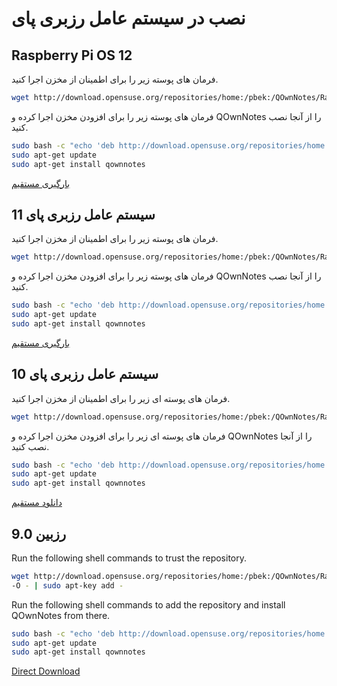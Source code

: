 # نصب در سیستم عامل رزبری پای

## Raspberry Pi OS 12

فرمان های پوسته زیر را برای اطمینان از مخزن اجرا کنید.

```bash
wget http://download.opensuse.org/repositories/home:/pbek:/QOwnNotes/Raspbian_12/Release.key -O - | sudo apt-key add -
```

فرمان های پوسته زیر را برای افزودن مخزن اجرا کرده و QOwnNotes را از آنجا نصب کنید.

```bash
sudo bash -c "echo 'deb http://download.opensuse.org/repositories/home:/pbek:/QOwnNotes/Raspbian_12/ /' >> /etc/apt/sources.list.d/qownnotes.list"
sudo apt-get update
sudo apt-get install qownnotes
```

[بارگیری مستقیم](https://download.opensuse.org/repositories/home:/pbek:/QOwnNotes/Raspbian_12)

## سیستم عامل رزبری پای 11

فرمان های پوسته زیر را برای اطمینان از مخزن اجرا کنید.

```bash
wget http://download.opensuse.org/repositories/home:/pbek:/QOwnNotes/Raspbian_10/Release.key -O - | sudo apt-key add -
```

فرمان های پوسته زیر را برای افزودن مخزن اجرا کرده و QOwnNotes را از آنجا نصب کنید.

```bash
sudo bash -c "echo 'deb http://download.opensuse.org/repositories/home:/pbek:/QOwnNotes/Raspbian_10/ /' >> /etc/apt/sources.list.d/qownnotes.list"
sudo apt-get update
sudo apt-get install qownnotes
```

[بارگیری مستقیم](https://download.opensuse.org/repositories/home:/pbek:/QOwnNotes/Raspbian_11)

## سیستم عامل رزبری پای 10

فرمان های پوسته ای زیر را برای اطمینان از مخزن اجرا کنید.

```bash
wget http://download.opensuse.org/repositories/home:/pbek:/QOwnNotes/Raspbian_10/Release.key -O - | sudo apt-key add -
```

فرمان های پوسته ای زیر را برای افزودن مخزن اجرا کرده و QOwnNotes را از آنجا نصب کنید.

```bash
sudo bash -c "echo 'deb http://download.opensuse.org/repositories/home:/pbek:/QOwnNotes/Raspbian_10/ /' >> /etc/apt/sources.list.d/qownnotes.list"
sudo apt-get update
sudo apt-get install qownnotes
```

[دانلود مستقیم](https://download.opensuse.org/repositories/home:/pbek:/QOwnNotes/Raspbian_11)

## رزبین 9.0

Run the following shell commands to trust the repository.

```bash
wget http://download.opensuse.org/repositories/home:/pbek:/QOwnNotes/Raspbian_9.0/Release.key
-O - | sudo apt-key add -
```

Run the following shell commands to add the repository and install QOwnNotes from there.

```bash
sudo bash -c "echo 'deb http://download.opensuse.org/repositories/home:/pbek:/QOwnNotes/Raspbian_9.0/ /' >> /etc/apt/sources.list.d/qownnotes.list"
sudo apt-get update
sudo apt-get install qownnotes
```

[Direct Download](https://download.opensuse.org/repositories/home:/pbek:/QOwnNotes/Raspbian_11)
